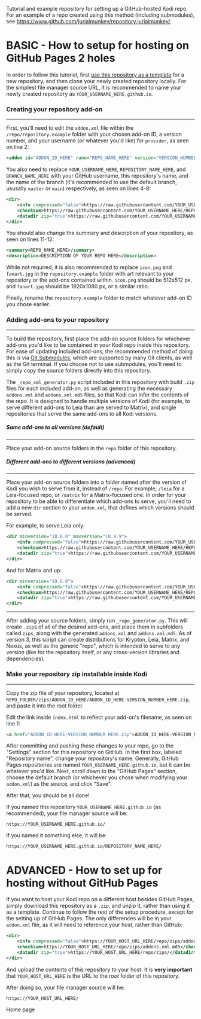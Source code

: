 Tutorial and example repository for setting up a GitHub-hosted Kodi repo. For an example of a repo created using this method (including submodules), see https://www.github.com/jurialmunkey/repository.jurialmunkey/.

# BASIC - How to setup for hosting on GitHub Pages 2 holes

In order to follow this tutorial, first [use this repository as a template](https://github.com/drinfernoo/repository.example/generate) for a new repository, and then clone your newly created repository locally. For the simplest file manager source URL, it is recommended to name your newly created repository as `YOUR_USERNAME_HERE.github.io`.

### Creating your repository add-on
---
First, you'll need to edit the `addon.xml` file within the `/repo/repository.example` folder with your chosen add-on ID, a version number, and your username (or whatever you'd like) for `provider`, as seen on line 2:

```XML
<addon id="ADDON_ID_HERE" name="REPO_NAME_HERE" version="VERSION_NUMBER_HERE" provider-name="YOUR_USERNAME_HERE">
```

You also need to replace `YOUR_USERNAME_HERE`, `REPOSITORY_NAME_HERE`, and `BRANCH_NAME_HERE` with your GitHub username, this repository's name, and the name of the branch (it's recommended to use the default branch, ususally `master` or `main`) respectively, as seen on lines 4-8:

```XML
<dir>
    <info compressed="false">https://raw.githubusercontent.com/YOUR_USERNAME_HERE/REPOSITORY_NAME_HERE/BRANCH_NAME_HERE/repo/zips/addons.xml</info>
    <checksum>https://raw.githubusercontent.com/YOUR_USERNAME_HERE/REPOSITORY_NAME_HERE/BRANCH_NAME_HERE/repo/zips/addons.xml.md5</checksum>
    <datadir zip="true">https://raw.githubusercontent.com/YOUR_USERNAME_HERE/REPOSITORY_NAME_HERE/BRANCH_NAME_HERE/repo/zips/</datadir>
</dir>
```

You should also change the summary and description of your repository, as seen on lines 11-12:

```XML
<summary>REPO_NAME_HERE</summary>
<description>DESCRIPTION OF YOUR REPO HERE</description>
```

While not required, it is also recommended to replace `icon.png` and `fanart.jpg` in the `repository.example` folder with art relevant to your repository or the add-ons contained within. `icon.png` should be 512x512 px, and `fanart.jpg` should be 1920x1080 px, or a similar ratio.

Finally, rename the `repository.example` folder to match whatever add-on ID you chose earlier.

### Adding add-ons to your repository
---
To build the repository, first place the add-on source folders for whichever add-ons you'd like to be contained in your Kodi repo inside this repository. For ease of updating included add-ons, the recommended method of doing this is via [Git Submodules](https://git-scm.com/book/en/v2/Git-Tools-Submodules), which are supported by many Git clients, as well as the Git terminal. If you choose not to use submodules, you'll need to simply copy the source folders directly into this repository.

The `_repo_xml_generator.py` script included in this repository with build `.zip` files for each included add-on, as well as generating the necessary `addons.xml` and `addons.xml.md5` files, so that Kodi can infer the contents of the repo. It is designed to handle multiple versions of Kodi (for example, to serve different add-ons to Leia than are served to Matrix), and single repositories that serve the same add-ons to all Kodi versions.

##### Same add-ons to all versions (default)
---
Place your add-on source folders in the `repo` folder of this repository.
##### Different add-ons to different versions (advanced)
---
Place your add-on source folders into a folder named after the version of Kodi you wish to serve from it, instead of `/repo`. For example, `/leia` for a Leia-focused repo, or `/matrix` for a Matrix-focused one. In order for your repository to be able to differentiate which add-ons to serve, you'll need to add a new `dir` section to your `addon.xml`, that defines which versions should be served.

For example, to serve Leia only:
```XML
<dir minversion="18.0.0" maxversion="18.9.9">
    <info compressed="false">https://raw.githubusercontent.com/YOUR_USERNAME_HERE/REPOSITORY_NAME_HERE/DEFAULT_BRANCH_NAME_HERE/leia/zips/addons.xml</info>
    <checksum>https://raw.githubusercontent.com/YOUR_USERNAME_HERE/REPOSITORY_NAME_HERE/DEFAULT_BRANCH_NAME_HERE/leia/zips/addons.xml.md5</checksum>
    <datadir zip="true">https://raw.githubusercontent.com/YOUR_USERNAME_HERE/REPOSITORY_NAME_HERE/DEFAULT_BRANCH_NAME_HERE/leia/zips/</datadir>
</dir>
```
And for Matrix and up:
```XML
<dir minversion="19.0.0">
    <info compressed="false">https://raw.githubusercontent.com/YOUR_USERNAME_HERE/REPOSITORY_NAME_HERE/DEFAULT_BRANCH_NAME_HERE/matrix/zips/addons.xml</info>
    <checksum>https://raw.githubusercontent.com/YOUR_USERNAME_HERE/REPOSITORY_NAME_HERE/DEFAULT_BRANCH_NAME_HERE/matrix/zips/addons.xml.md5</checksum>
    <datadir zip="true">https://raw.githubusercontent.com/YOUR_USERNAME_HERE/REPOSITORY_NAME_HERE/DEFAULT_BRANCH_NAME_HERE/matrix/zips/</datadir>
</dir>
```
---
After adding your source folders, simply run `_repo_generator.py`. This will create `.zip`s of all of the desired add-ons, and place them in subfolders called `zips`, along with the generated `addons.xml` and `addons.xml.md5`. As of version 3, this script can create distributions for Krypton, Leia, Matrix, and Nexus, as well as the generic "repo", which is intended to serve to any version (like for the repository itself, or any cross-version libraries and dependencies).

### Make your repository zip installable inside Kodi
---
Copy the zip file of your repository, located at `REPO_FOLDER/zips/ADDON_ID_HERE/ADDON_ID_HERE-VERSION_NUMBER_HERE.zip`,
and paste it into the root folder.

Edit the link inside `index.html` to reflect your add-on's filename, as seen on line 1:

```HTML
<a href="ADDON_ID_HERE-VERSION_NUMBER_HERE.zip">ADDON_ID_HERE-VERSION_NUMBER_HERE.zip</a>
```

After committing and pushing these changes to your repo, go to the "Settings" section for this repository on GitHub. In the first box, labeled "Repository name", change your repository's name. Generally, GitHub Pages repositories are named `YOUR_USERNAME_HERE.github.io`,  but it can be whatever you'd like.
Next, scroll down to the "GitHub Pages" section, choose the default branch (or whichever you chose when modifying your `addon.xml`) as the source, and click "Save".

After that, you should be all done!

If you named this repository `YOUR_USERNAME_HERE.github.io` (as recommended), your file manager source will be:

`https://YOUR_USERNAME_HERE.github.io/`

If you named it something else, it will be:

`https://YOUR_USERNAME_HERE.github.io/REPOSITORY_NAME_HERE/`

# ADVANCED - How to set up for hosting without GitHub Pages

If you want to host your Kodi repo on a different host besides GitHub Pages, simply download this repository as a `.zip`, and unzip it, rather than using it as a template. Continue to follow the rest of the setup procedure, except for the setting up of GitHub Pages. The only differences will be in your `addon.xml` file, as it will need to reference your host, rather than GitHub:

```XML
<dir>
    <info compressed="false">https://YOUR_HOST_URL_HERE/repo/zips/addons.xml</info>
    <checksum>https://YOUR_HOST_URL_HERE/repo/zips/addons.xml.md5</checksum>
    <datadir zip="true">https://YOUR_HOST_URL_HERE/repo/zips/</datadir>
</dir>
```

And upload the contents of this repository to your host. It is **very important** that `YOUR_HOST_URL_HERE` is the URL to the *root* folder of this repository.

After doing so, your file manager source will be:

`https://YOUR_HOST_URL_HERE/`


Home page
